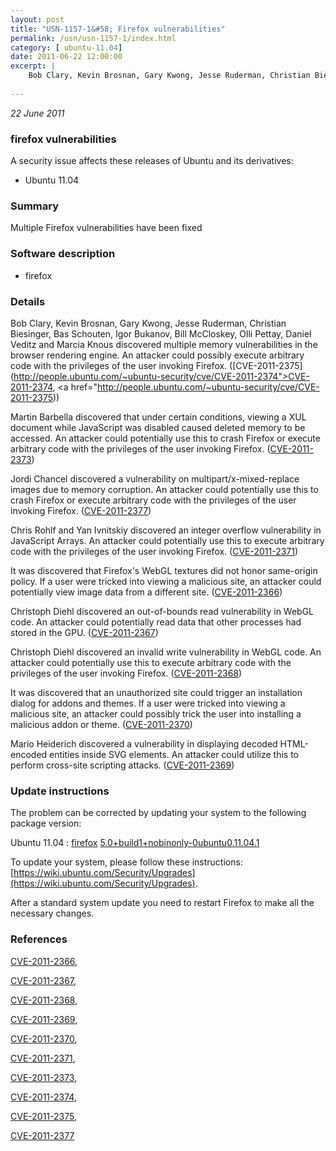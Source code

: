 ```yaml
---
layout: post
title: "USN-1157-1&#58; Firefox vulnerabilities"
permalink: /usn/usn-1157-1/index.html
category: [ ubuntu-11.04]
date: 2011-06-22 12:00:00
excerpt: |
    Bob Clary, Kevin Brosnan, Gary Kwong, Jesse Ruderman, Christian Biesinger, Bas Schouten, Igor Bukanov, Bill McCloskey, Olli Pettay, Daniel Veditz and Marcia Knous discovered multiple memory vulnerabilities in the browser rendering engine. An attacker could possibly execute arbitrary code with the privileges of the user invoking Firefox. ([CVE-2011-2375](http://people.ubuntu.com/~ubuntu-security/cve/CVE-2011-2374">CVE-2011-2374</a>, <a href="http://people.ubuntu.com/~ubuntu-security/cve/CVE-2011-2375))
    
--- 
```

 
 

*22 June 2011*

### firefox vulnerabilities

A security issue affects these releases of Ubuntu and its derivatives:

* Ubuntu 11.04

### Summary

Multiple Firefox vulnerabilities have been fixed 

### Software description

* firefox 

### Details

Bob Clary, Kevin Brosnan, Gary Kwong, Jesse Ruderman, Christian Biesinger, Bas Schouten, Igor Bukanov, Bill McCloskey, Olli Pettay, Daniel Veditz and Marcia Knous discovered multiple memory vulnerabilities in the browser rendering engine. An attacker could possibly execute arbitrary code with the privileges of the user invoking Firefox. ([CVE-2011-2375](http://people.ubuntu.com/~ubuntu-security/cve/CVE-2011-2374">CVE-2011-2374</a>, <a href="http://people.ubuntu.com/~ubuntu-security/cve/CVE-2011-2375))

Martin Barbella discovered that under certain conditions, viewing a XUL document while JavaScript was disabled caused deleted memory to be accessed. An attacker could potentially use this to crash Firefox or execute arbitrary code with the privileges of the user invoking Firefox. ([CVE-2011-2373](http://people.ubuntu.com/~ubuntu-security/cve/CVE-2011-2373))

Jordi Chancel discovered a vulnerability on multipart/x-mixed-replace images due to memory corruption. An attacker could potentially use this to crash Firefox or execute arbitrary code with the privileges of the user invoking Firefox. ([CVE-2011-2377](http://people.ubuntu.com/~ubuntu-security/cve/CVE-2011-2377))

Chris Rohlf and Yan Ivnitskiy discovered an integer overflow vulnerability in JavaScript Arrays. An attacker could potentially use this to execute arbitrary code with the privileges of the user invoking Firefox. ([CVE-2011-2371](http://people.ubuntu.com/~ubuntu-security/cve/CVE-2011-2371))

It was discovered that Firefox&#39;s WebGL textures did not honor same-origin policy. If a user were tricked into viewing a malicious site, an attacker could potentially view image data from a different site. ([CVE-2011-2366](http://people.ubuntu.com/~ubuntu-security/cve/CVE-2011-2366))

Christoph Diehl discovered an out-of-bounds read vulnerability in WebGL code. An attacker could potentially read data that other processes had stored in the GPU. ([CVE-2011-2367](http://people.ubuntu.com/~ubuntu-security/cve/CVE-2011-2367))

Christoph Diehl discovered an invalid write vulnerability in WebGL code. An attacker could potentially use this to execute arbitrary code with the privileges of the user invoking Firefox. ([CVE-2011-2368](http://people.ubuntu.com/~ubuntu-security/cve/CVE-2011-2368))

It was discovered that an unauthorized site could trigger an installation dialog for addons and themes. If a user were tricked into viewing a malicious site, an attacker could possibly trick the user into installing a malicious addon or theme. ([CVE-2011-2370](http://people.ubuntu.com/~ubuntu-security/cve/CVE-2011-2370))

Mario Heiderich discovered a vulnerability in displaying decoded HTML-encoded entities inside SVG elements. An attacker could utilize this to perform cross-site scripting attacks. ([CVE-2011-2369](http://people.ubuntu.com/~ubuntu-security/cve/CVE-2011-2369)) 

### Update instructions

The problem can be corrected by updating your system to the following package version:

Ubuntu 11.04
 : [firefox](https://launchpad.net/ubuntu/+source/firefox) <span> [5.0+build1+nobinonly-0ubuntu0.11.04.1](https://launchpad.net/ubuntu/+source/firefox/5.0+build1+nobinonly-0ubuntu0.11.04.1) </span> 

To update your system, please follow these instructions: [https://wiki.ubuntu.com/Security/Upgrades](https://wiki.ubuntu.com/Security/Upgrades).

After a standard system update you need to restart Firefox to make all the necessary changes. 

### References

 
 [CVE-2011-2366](http://people.ubuntu.com/~ubuntu-security/cve/CVE-2011-2366), 

 [CVE-2011-2367](http://people.ubuntu.com/~ubuntu-security/cve/CVE-2011-2367), 

 [CVE-2011-2368](http://people.ubuntu.com/~ubuntu-security/cve/CVE-2011-2368), 

 [CVE-2011-2369](http://people.ubuntu.com/~ubuntu-security/cve/CVE-2011-2369), 

 [CVE-2011-2370](http://people.ubuntu.com/~ubuntu-security/cve/CVE-2011-2370), 

 [CVE-2011-2371](http://people.ubuntu.com/~ubuntu-security/cve/CVE-2011-2371), 

 [CVE-2011-2373](http://people.ubuntu.com/~ubuntu-security/cve/CVE-2011-2373), 

 [CVE-2011-2374](http://people.ubuntu.com/~ubuntu-security/cve/CVE-2011-2374), 

 [CVE-2011-2375](http://people.ubuntu.com/~ubuntu-security/cve/CVE-2011-2375), 

 [CVE-2011-2377](http://people.ubuntu.com/~ubuntu-security/cve/CVE-2011-2377)
 

